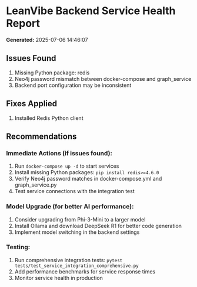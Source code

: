 
# LeanVibe Backend Service Health Report

**Generated:** 2025-07-06 14:46:07

## Issues Found
1. Missing Python package: redis
2. Neo4j password mismatch between docker-compose and graph_service
3. Backend port configuration may be inconsistent

## Fixes Applied
1. Installed Redis Python client

## Recommendations

### Immediate Actions (if issues found):
1. Run `docker-compose up -d` to start services
2. Install missing Python packages: `pip install redis>=4.6.0`
3. Verify Neo4j password matches in docker-compose.yml and graph_service.py
4. Test service connections with the integration test

### Model Upgrade (for better AI performance):
1. Consider upgrading from Phi-3-Mini to a larger model
2. Install Ollama and download DeepSeek R1 for better code generation
3. Implement model switching in the backend settings

### Testing:
1. Run comprehensive integration tests: `pytest tests/test_service_integration_comprehensive.py`
2. Add performance benchmarks for service response times
3. Monitor service health in production
